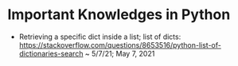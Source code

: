 # Important Knowledges in Python
* Retrieving a specific dict inside a list; list of dicts:
https://stackoverflow.com/questions/8653516/python-list-of-dictionaries-search
~ 5/7/21; May 7, 2021